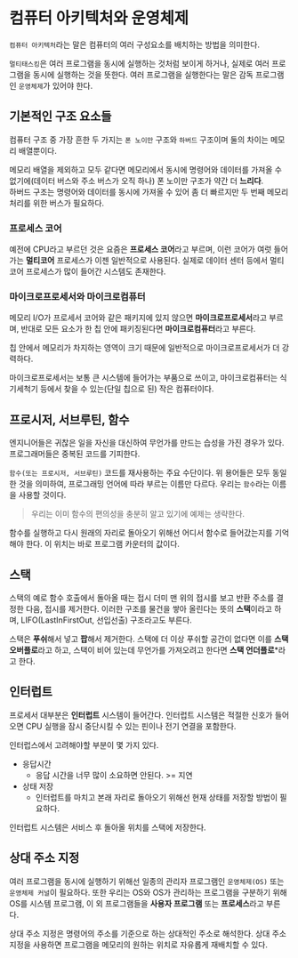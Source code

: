 # 컴퓨터 아키텍처와 운영체제

`컴퓨터 아키텍처`라는 말은 컴퓨터의 여러 구성요소를 배치하는 방법을 의미한다.

`멀티태스킹`은 여러 프로그램을 동시에 실행하는 것처럼 보이게 하거나, 실제로 여러 프로그램을 동시에 실행하는 것을 뜻한다.
여러 프로그램을 실행한다는 말은 감독 프로그램인 `운영체제`가 있어야 한다.

## 기본적인 구조 요소들
컴퓨터 구조 중 가장 흔한 두 가지는 `폰 노이만` 구조와 `하버드` 구조이며 둘의 차이는 메모리 배열뿐이다.

메모리 배열을 제외하고 모두 같다면 메모리에서 동시에 명령어와 데이터를 가져올 수 없기에(데이터 버스와 주소 버스가 오직 하나) 폰 노이만 구조가 약간 더 **느리다**.<br/>
하버드 구조는 명령어와 데이터를 동시에 가져올 수 있어 좀 더 빠르지만 두 번째 메모리 처리를 위한 버스가 필요하다.

### 프로세스 코어
예전에 CPU라고 부르던 것은 요즘은 **프로세스 코어**라고 부르며, 이런 코어가 여럿 들어가는 **멀티코어** 프로세스가 이젠 일반적으로 사용된다.
실제로 데이터 센터 등에서 멀티코어 프로세스가 많이 들어간 시스템도 존재한다.

### 마이크로프로세서와 마이크로컴퓨터
메모리 I/O가 프로세서 코어와 같은 패키지에 있지 않으면 **마이크로프로세서**라고 부르며, 반대로 모든 요소가 한 칩 안에 패키징된다면 **마이크로컴퓨터**라고 부른다.

칩 안에서 메모리가 차지하는 영역이 크기 때문에 일반적으로 마이크로프로세서가 더 강력하다.

마이크로프로세서는 보통 큰 시스템에 들어가는 부품으로 쓰이고, 마이크로컴퓨터는 식기세척기 등에서 찾을 수 있는(단일 칩으로 된) 작은 컴퓨터이다.

## 프로시저, 서브루틴, 함수
엔지니어들은 귀찮은 일을 자신을 대신하여 무언가를 만드는 습성을 가진 경우가 있다.
프로그래머들은 중복된 코드를 기피한다.

`함수(또는 프로시저, 서브루틴)` 코드를 재사용하는 주요 수단이다.
위 용어들은 모두 동일한 것을 의미하여, 프로그래밍 언어에 따라 부르는 이름만 다르다.
우리는 `함수`라는 이름을 사용할 것이다.

> 우리는 이미 함수의 편의성을 충분히 알고 있기에 예제는 생략한다.

함수를 실행하고 다시 원래의 자리로 돌아오기 위해선 어디서 함수로 들어갔는지를 기억해야 한다. 이 위치는 바로 프로그램 카운터의 값이다.

## 스택
스택의 예로 함수 호출에서 돌아올 때는 접시 더미 맨 위의 접시를 보고 반환 주소를 결정한 다음, 접시를 제거한다.
이러한 구조를 물건을 쌓아 올린다는 뜻의 **스택**이라고 하며, LIFO(LastInFirstOut, 선입선출) 구조라고도 부른다.

스택은 **푸쉬**해서 넣고 **팝**해서 제거한다.
스택에 더 이상 푸쉬할 공간이 없다면 이를 **스택 오버플로**라고 하고, 스택이 비어 있는데 무언가를 가져오려고 한다면 **스택 언더플로***라고 한다.

## 인터럽트
프로세서 대부분은 **인터럽트** 시스템이 들어간다. 인터럽트 시스템은 적절한 신호가 들어오면 CPU 실행을 잠시 중단시킬 수 있는 핀이나 전기 연결을 포함한다.

인터럽스에서 고려해야할 부분이 몇 가지 있다.

- 응답시간
   - 응답 시간을 너무 많이 소요하면 안된다. >= 지연
- 상태 저장
  - 인터럽트를 마치고 본래 자리로 돌아오기 위해선 현재 상태를 저장할 방법이 필요하다.

인터럽트 시스템은 서비스 후 돌아올 위치를 스택에 저장한다.

## 상대 주소 지정
여러 프로그램을 동시에 실행하기 위해선 일종의 관리자 프로그램인 `운영체제(OS)` 또는 `운영체제 커널`이 필요하다.
또한 우리는 OS와 OS가 관리하는 프로그램을 구분하기 위해 OS를 시스템 프로그램, 이 외 프로그램들을 **사용자 프로그램** 또는 **프로세스**라고 부른다.

상대 주소 지정은 명령어의 주소를 기준으로 하는 상대적인 주소로 해석한다.
상대 주소 지정을 사용하면 프로그램을 메모리의 원하는 위치로 자유롭게 재배치할 수 있다.
